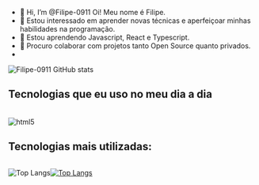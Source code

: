 - 👋 Hi, I’m @Filipe-0911 Oi! Meu nome é Filipe.
- 👀 Estou interessado em aprender novas técnicas e aperfeiçoar minhas habilidades na programação.
- 🌱 Estou aprendendo Javascript, React e Typescript.
- 💞️ Procuro colaborar com projetos tanto Open Source quanto privados.
- 
![Filipe-0911 GitHub stats](https://github-readme-stats.vercel.app/api?username=Filipe-0911&show_icons=true&theme=radical)

## Tecnologias que eu uso no meu dia a dia

<div style="display: inline_block"><br/>
  <img align="center" alt="html5" src="" />
</div>

## Tecnologias mais utilizadas: 

<div style="display: flex;">
  
![Top Langs](https://github-readme-stats.vercel.app/api/top-langs/?username=Filipe-0911&hide_progress=true)

[![Top Langs](https://github-readme-stats.vercel.app/api/top-langs/?username=Filipe-0911)](https://github.com/anuraghazra/github-readme-stats)

</div>
